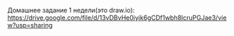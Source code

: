 Домашнее задание 1 недели(это draw.io):
https://drive.google.com/file/d/13vDBvHe0iyjk6gCDf1wbh8lcruPGJae3/view?usp=sharing